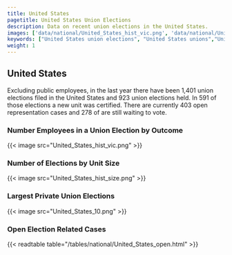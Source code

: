 ```yaml
---
title: United States
pagetitle: United States Union Elections
description: Data on recent union elections in the United States.
images: ['data/national/United_States_hist_vic.png', 'data/national/United_States_hist_size.png', 'data/national/United_States_10.png']
keywords: ["United States union elections", "United States unions","Union elections"]
weight: 1
---
```

##  United States

Excluding public employees, in the last year there have been 1,401 union elections filed in the United States and 923 union elections held. In 591 of those elections a new unit was certified. There are currently 403 open representation cases and 278 of are still waiting to vote.

### Number Employees in a Union Election by Outcome
{{< image src="United_States_hist_vic.png" >}}

### Number of Elections by Unit Size
{{< image src="United_States_hist_size.png" >}}

### Largest Private Union Elections
{{< image src="United_States_10.png" >}}

### Open Election Related Cases
{{< readtable table="/tables/national/United_States_open.html" >}}

